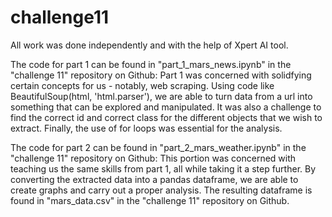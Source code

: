 # challenge11
All work was done independently and with the help of Xpert AI tool.

The code for part 1 can be found in "part_1_mars_news.ipynb" in the "challenge 11" repository on Github:
Part 1 was concerned with solidfying certain concepts for us - notably, web scraping. Using code like BeautifulSoup(html, 'html.parser'), we are able to turn data from a url into something that can be explored and manipulated.
It was also a challenge to find the correct id and correct class for the different objects that we wish to extract.
Finally, the use of for loops was essential for the analysis.


The code for part 2 can be found in "part_2_mars_weather.ipynb" in the "challenge 11" repository on Github:
This portion was concerned with teaching us the same skills from part 1, all while taking it a step further. By converting the extracted data into a pandas dataframe, we are able to create graphs and carry out a proper analysis.
The resulting dataframe is found in "mars_data.csv" in the "challenge 11" repository on Github.